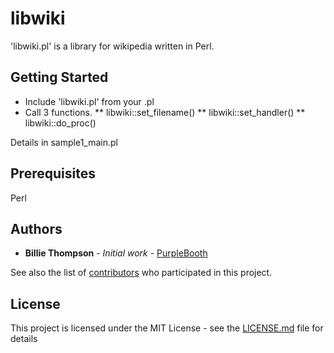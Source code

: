 # libwiki

'libwiki.pl' is a library for wikipedia written in Perl.

## Getting Started

* Include 'libwiki.pl' from your .pl
* Call 3 functions.
** libwiki::set_filename()
** libwiki::set_handler()
** libwiki::do_proc()

Details in sample1_main.pl

## Prerequisites

Perl

## Authors

* **Billie Thompson** - *Initial work* - [PurpleBooth](https://github.com/PurpleBooth)

See also the list of [contributors](https://github.com/your/project/contributors) who participated in this project.

## License

This project is licensed under the MIT License - see the [LICENSE.md](LICENSE.md) file for details

